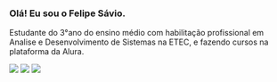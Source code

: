 ### Olá! Eu sou o Felipe Sávio.

Estudante do 3°ano do ensino médio com habilitação profissional em Analise e Desenvolvimento de Sistemas na ETEC, e fazendo cursos na plataforma da Alura.

  <a href="https://instagram.com/felipesavioer" target="_blank"><img src="https://img.shields.io/badge/-Instagram-%23E4405F?style=for-the-badge&logo=instagram&logoColor=white" target="_blank"></a>
  <a href = "mailto:felipesavio2005@gmail.com"><img src="https://img.shields.io/badge/-Gmail-%23333?style=for-the-badge&logo=gmail&logoColor=white" target="_blank"></a>
  <a href="https://www.linkedin.com/in/felipe-sávio-e-rezende-b3714b201" target="_blank"><img src="https://img.shields.io/badge/-LinkedIn-%230077B5?style=for-the-badge&logo=linkedin&logoColor=white" target="_blank"></a> 
